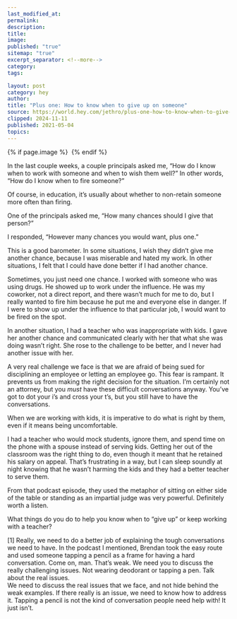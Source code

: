 ```yaml
---
last_modified_at: 
permalink: 
description: 
title: 
image: 
published: "true"
sitemap: "true"
excerpt_separator: <!--more-->
category: 
tags: 

layout: post
category: hey
author: 
title: "Plus one: How to know when to give up on someone"
source: https://world.hey.com/jethro/plus-one-how-to-know-when-to-give-up-on-someone-a192062a
clipped: 2024-11-11
published: 2021-05-04
topics: 
---
```



{% if page.image %} <img src="{{ page.image }}" alt=""> {% endif %}

In the last couple weeks, a couple principals asked me, “How do I know when to work with someone and when to wish them well?” In other words, “How do I know when to fire someone?”

Of course, in education, it’s usually about whether to non-retain someone more often than firing. 

One of the principals asked me, “How many chances should I give that person?” 

I responded, “However many chances you would want, plus one.”

This is a good barometer. In some situations, I wish they didn’t give me another chance, because I was miserable and hated my work. In other situations, I felt that I could have done better if I had another chance. 

Sometimes, you just need one chance. I worked with someone who was using drugs. He showed up to work under the influence. He was my coworker, not a direct report, and there wasn’t much for me to do, but I really wanted to fire him because he put me and everyone else in danger. If I were to show up under the influence to that particular job, I would want to be fired on the spot. 

In another situation, I had a teacher who was inappropriate with kids. I gave her another chance and communicated clearly with her that what she was doing wasn’t right. She rose to the challenge to be better, and I never had another issue with her. 

A very real challenge we face is that we are afraid of being sued for disciplining an employee or letting an employee go. This fear is rampant. It prevents us from making the right decision for the situation. I’m certainly not an attorney, but you *must* have these difficult conversations anyway. You’ve got to dot your i’s and cross your t’s, but you still have to have the conversations. 

When we are working with kids, it is imperative to do what is right by them, even if it means being uncomfortable. 

I had a teacher who would mock students, ignore them, and spend time on the phone with a spouse instead of serving kids. Getting her out of the classroom was the right thing to do, even though it meant that he retained his salary on appeal. That’s frustrating in a way, but I can sleep soundly at night knowing that he wasn’t harming the kids and they had a better teacher to serve them. 

From that podcast episode, they used the metaphor of sitting on either side of the table or standing as an impartial judge was very powerful. Definitely worth a listen. 

What things do you do to help you know when to “give up” or keep working with a teacher? 

\[1\] Really, we need to do a better job of explaining the tough conversations we need to have. In the podcast I mentioned, Brendan took the easy route and used someone tapping a pencil as a frame for having a hard conversation. Come on, man. That’s weak. We need you to discuss the really challenging issues. Not wearing deodorant or tapping a pen. Talk about the real issues.  
We need to discuss the real issues that we face, and not hide behind the weak examples. If there really is an issue, we need to know how to address it. Tapping a pencil is not the kind of conversation people need help with! It just isn’t.